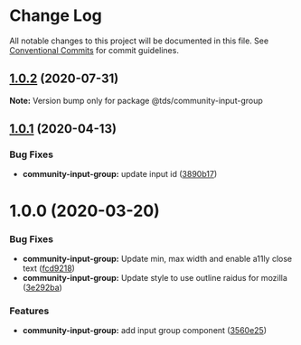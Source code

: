 # Change Log

All notable changes to this project will be documented in this file.
See [Conventional Commits](https://conventionalcommits.org) for commit guidelines.

## [1.0.2](https://github.com/telus/tds-community/compare/@tds/community-input-group@1.0.1...@tds/community-input-group@1.0.2) (2020-07-31)

**Note:** Version bump only for package @tds/community-input-group





## [1.0.1](https://github.com/telus/tds-community/compare/@tds/community-input-group@1.0.0...@tds/community-input-group@1.0.1) (2020-04-13)


### Bug Fixes

* **community-input-group:** update input id ([3890b17](https://github.com/telus/tds-community/commit/3890b1741201547356c0c3b8f21733a199005ffe))





# 1.0.0 (2020-03-20)


### Bug Fixes

* **community-input-group:** Update min, max width and enable a11ly close text ([fcd9218](https://github.com/telus/tds-community/commit/fcd9218))
* **community-input-group:** Update style to use outline raidus for mozilla ([3e292ba](https://github.com/telus/tds-community/commit/3e292ba))


### Features

* **community-input-group:** add input group component ([3560e25](https://github.com/telus/tds-community/commit/3560e25))
